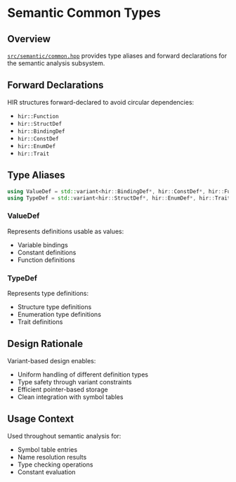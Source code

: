 # Semantic Common Types

## Overview

[`src/semantic/common.hpp`](../../src/semantic/common.hpp) provides type aliases and forward declarations for the semantic analysis subsystem.

## Forward Declarations

HIR structures forward-declared to avoid circular dependencies:
- `hir::Function`
- `hir::StructDef`
- `hir::BindingDef`
- `hir::ConstDef`
- `hir::EnumDef`
- `hir::Trait`

## Type Aliases

```cpp
using ValueDef = std::variant<hir::BindingDef*, hir::ConstDef*, hir::Function*>;
using TypeDef = std::variant<hir::StructDef*, hir::EnumDef*, hir::Trait*>;
```

### ValueDef
Represents definitions usable as values:
- Variable bindings
- Constant definitions
- Function definitions

### TypeDef
Represents type definitions:
- Structure type definitions
- Enumeration type definitions
- Trait definitions

## Design Rationale

Variant-based design enables:
- Uniform handling of different definition types
- Type safety through variant constraints
- Efficient pointer-based storage
- Clean integration with symbol tables

## Usage Context

Used throughout semantic analysis for:
- Symbol table entries
- Name resolution results
- Type checking operations
- Constant evaluation